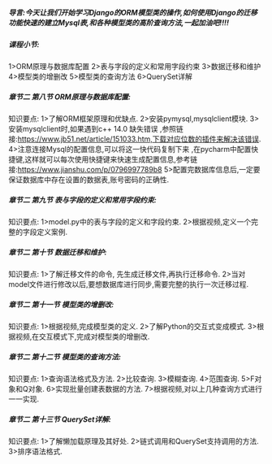 ##### 导言:今天让我们开始学习Django的ORM模型类的操作,如何使用Django的迁移功能快速的建立Mysql表,和各种模型类的高阶查询方法,一起加油吧!!!!

##### 课程小节:  
1>ORM原理与数据库配置
2>表与字段的定义和常用字段约束
3>数据迁移和维护
4>模型类的增删改
5>模型类的查询方法
6>QuerySet详解
##### 章节二  第八节 ORM原理与数据库配置:
   知识要点:
        1>了解ORM框架原理和优缺点.
        2>安装pymysql,mysqlclient模块.
        3>安装mysqlclient时,如果遇到c++  14.0 缺失错误 ,参照链接:https://www.jb51.net/article/151033.htm,下载对应位数的插件来解决该错误.
        4>注意连接Mysql的配置信息,可以将这一快代码复制下来 ,在pycharm中配置快捷键,这样就可以每次使用快捷键来快速生成配置信息,参考链接:https://www.jianshu.com/p/0796997789b8
        5>配置完数据库信息后,一定要保证数据库中存在设置的数据表,账号密码的正确性.
##### 章节二  第九节 表与字段的定义和常用字段约束:
   知识要点:
        1>model.py中的表与字段的定义和字段约束.
        2>根据视频,定义一个完整的字段定义案例.
##### 章节二  第十节 数据迁移和维护:
   知识要点:
        1>了解迁移文件的命令, 先生成迁移文件,再执行迁移命令.
        2>当对model文件进行修改以后,要想数据库进行同步,需要完整的执行一次迁移过程.
##### 章节二  第十一节 模型类的增删改:
   知识要点:
        1>根据视频,完成模型类的定义.
        2>了解Python的交互式变成模式.
        3>根据视频,在交互模式下,完成对模型类的增删改.
##### 章节二  第十二节 模型类的查询方法:
   知识要点:
        1>查询语法格式及方法.
        2>比较查询.
        3>模糊查询.
        4>范围查询.
        5>F对象和Q对象.
        6>实现批量创建表数据的方法.
        7>根据视频,对以上几种查询方式进行一一实现.
##### 章节二  第十三节 QuerySet详解:
   知识要点:
        1>了解懒加载原理及其好处.
        2>链式调用和QuerySet支持调用的方法.
        3>排序语法格式.
